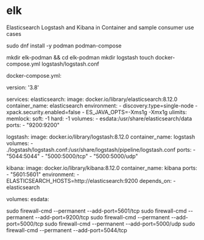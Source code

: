 # elk
Elasticsearch Logstash and Kibana in Container and sample consumer use cases


sudo dnf install -y podman podman-compose

mkdir elk-podman && cd elk-podman
mkdir logstash
touch docker-compose.yml logstash/logstash.conf

docker-compose.yml:

version: '3.8'

services:
  elasticsearch:
    image: docker.io/library/elasticsearch:8.12.0
    container_name: elasticsearch
    environment:
      - discovery.type=single-node
      - xpack.security.enabled=false
      - ES_JAVA_OPTS=-Xms1g -Xmx1g
    ulimits:
      memlock:
        soft: -1
        hard: -1
    volumes:
      - esdata:/usr/share/elasticsearch/data
    ports:
      - "9200:9200"

  logstash:
    image: docker.io/library/logstash:8.12.0
    container_name: logstash
    volumes:
      - ./logstash/logstash.conf:/usr/share/logstash/pipeline/logstash.conf
    ports:
      - "5044:5044"
      - "5000:5000/tcp"
      - "5000:5000/udp"

  kibana:
    image: docker.io/library/kibana:8.12.0
    container_name: kibana
    ports:
      - "5601:5601"
    environment:
      - ELASTICSEARCH_HOSTS=http://elasticsearch:9200
    depends_on:
      - elasticsearch

volumes:
  esdata:


sudo firewall-cmd --permanent --add-port=5601/tcp
sudo firewall-cmd --permanent --add-port=9200/tcp
sudo firewall-cmd --permanent --add-port=5000/tcp
sudo firewall-cmd --permanent --add-port=5000/udp
sudo firewall-cmd --permanent --add-port=5044/tcp

